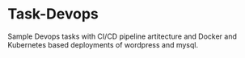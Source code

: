 # Task-Devops

Sample Devops tasks with CI/CD pipeline artitecture and Docker and Kubernetes based deployments of wordpress and mysql.
